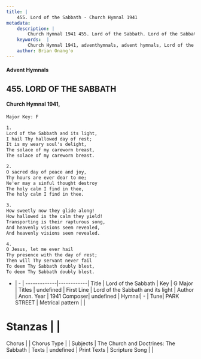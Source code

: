 ```yaml
---
title: |
    455. Lord of the Sabbath - Church Hymnal 1941
metadata:
    description: |
        Church Hymnal 1941 455. Lord of the Sabbath. Lord of the Sabbath and its light, I hail Thy hallowed day of rest; It is my weary soul's delight, The solace of my careworn breast, The solace of my careworn breast. 
    keywords:  |
        Church Hymnal 1941, adventhymnals, advent hymnals, Lord of the Sabbath, Lord of the Sabbath and its light. 
    author: Brian Onang'o
---
```


#### Advent Hymnals
## 455. LORD OF THE SABBATH
####  Church Hymnal 1941,

```txt
Major Key: F

1.
Lord of the Sabbath and its light,
I hail Thy hallowed day of rest;
It is my weary soul's delight,
The solace of my careworn breast,
The solace of my careworn breast.

2.
O sacred day of peace and joy,
Thy hours are ever dear to me;
Ne'er may a sinful thought destroy
The holy calm I find in thee,
The holy calm I find in thee.

3.
How sweetly now they glide along!
How hallowed is the calm they yield!
Transporting is their rapturous song,
And heavenly visions seem revealed,
And heavenly visions seem revealed.

4.
O Jesus, let me ever hail
Thy presence with the day of rest;
Then will Thy servant never fail
To deem Thy Sabbath doubly blest,
To deem Thy Sabbath doubly blest.

```

- |   -  |
-------------|------------|
Title | Lord of the Sabbath |
Key | G Major |
Titles | undefined |
First Line | Lord of the Sabbath and its light |
Author | Anon.
Year | 1941
Composer| undefined |
Hymnal|  - |
Tune| PARK STREET |
Metrical pattern | |
# Stanzas |  |
Chorus |  |
Chorus Type |  |
Subjects | The Church and Doctrines: The Sabbath |
Texts | undefined |
Print Texts | 
Scripture Song |  |
    
